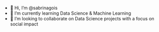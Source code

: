 - 👋 Hi, I’m @sabrinagois
- 🌱 I’m currently learning Data Science & Machine Learning
- 💞️ I’m looking to collaborate on Data Science projects with a focus on social impact

<!---
sabrinagois/sabrinagois is a ✨ special ✨ repository because its `README.md` (this file) appears on your GitHub profile.
You can click the Preview link to take a look at your changes.
--->
